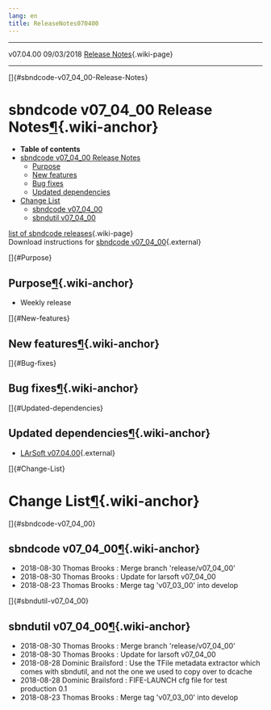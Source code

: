 ```yaml
---
lang: en
title: ReleaseNotes070400
---
```


  ----------- ------------ -- -- ------------------------------------------------------
  v07.04.00   09/03/2018         [Release Notes](ReleaseNotes070400.html){.wiki-page}
  ----------- ------------ -- -- ------------------------------------------------------

[]{#sbndcode-v07_04_00-Release-Notes}

sbndcode v07\_04\_00 Release Notes[¶](#sbndcode-v07_04_00-Release-Notes){.wiki-anchor}
======================================================================================

-   **Table of contents**
-   [sbndcode v07\_04\_00 Release
    Notes](#sbndcode-v07_04_00-Release-Notes)
    -   [Purpose](#Purpose)
    -   [New features](#New-features)
    -   [Bug fixes](#Bug-fixes)
    -   [Updated dependencies](#Updated-dependencies)
-   [Change List](#Change-List)
    -   [sbndcode v07\_04\_00](#sbndcode-v07_04_00)
    -   [sbndutil v07\_04\_00](#sbndutil-v07_04_00)

[list of sbndcode
releases](List_of_SBND_code_releases.html){.wiki-page}\
Download instructions for [sbndcode
v07\_04\_00](http://scisoft.fnal.gov/scisoft/bundles/sbnd/v07_04_00/sbndcode-v07_04_00.html){.external}

[]{#Purpose}

Purpose[¶](#Purpose){.wiki-anchor}
----------------------------------

-   Weekly release

[]{#New-features}

New features[¶](#New-features){.wiki-anchor}
--------------------------------------------

[]{#Bug-fixes}

Bug fixes[¶](#Bug-fixes){.wiki-anchor}
--------------------------------------

[]{#Updated-dependencies}

Updated dependencies[¶](#Updated-dependencies){.wiki-anchor}
------------------------------------------------------------

-   [LArSoft
    v07.04.00](https://cdcvs.fnal.gov/redmine/projects/larsoft/wiki/ReleaseNotes070400){.external}

[]{#Change-List}

Change List[¶](#Change-List){.wiki-anchor}
==========================================

[]{#sbndcode-v07_04_00}

sbndcode v07\_04\_00[¶](#sbndcode-v07_04_00){.wiki-anchor}
----------------------------------------------------------

-   2018-08-30 Thomas Brooks : Merge branch \'release/v07\_04\_00\'
-   2018-08-30 Thomas Brooks : Update for larsoft v07\_04\_00
-   2018-08-23 Thomas Brooks : Merge tag \'v07\_03\_00\' into develop

[]{#sbndutil-v07_04_00}

sbndutil v07\_04\_00[¶](#sbndutil-v07_04_00){.wiki-anchor}
----------------------------------------------------------

-   2018-08-30 Thomas Brooks : Merge branch \'release/v07\_04\_00\'
-   2018-08-30 Thomas Brooks : Update for larsoft v07\_04\_00
-   2018-08-28 Dominic Brailsford : Use the TFile metadata extractor
    which comes with sbndutil, and not the one we used to copy over to
    dcache
-   2018-08-28 Dominic Brailsford : FIFE-LAUNCH cfg file for test
    production 0.1
-   2018-08-23 Thomas Brooks : Merge tag \'v07\_03\_00\' into develop
